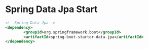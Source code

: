 # Spring Data Jpa Start
```xml
<!--Spring Data Jpa-->
<dependency>
		<groupId>org.springframework.boot</groupId>
		<artifactId>spring-boot-starter-data-jpa</artifactId>
</dependency>
```
